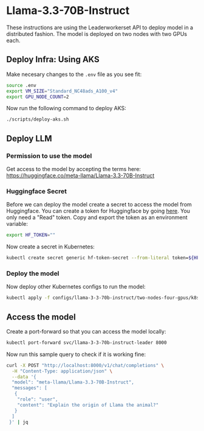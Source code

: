 # Llama-3.3-70B-Instruct

These instructions are using the Leaderworkerset API to deploy model in a distributed fashion. The model is deployed on two nodes with two GPUs each.

## Deploy Infra: Using AKS

Make necesary changes to the `.env` file as you see fit:

```bash
source .env
export VM_SIZE="Standard_NC48ads_A100_v4"
export GPU_NODE_COUNT=2
```

Now run the following command to deploy AKS:

```bash
./scripts/deploy-aks.sh
```

## Deploy LLM

### Permission to use the model

Get access to the model by accepting the terms here: <https://huggingface.co/meta-llama/Llama-3.3-70B-Instruct>

### Huggingface Secret

Before we can deploy the model create a secret to access the model from Huggingface. You can create a token for Huggingface by going [here](https://huggingface.co/settings/tokens). You only need a "Read" token. Copy and export the token as an environment variable:

```bash
export HF_TOKEN=""
```

Now create a secret in Kubernetes:

```bash
kubectl create secret generic hf-token-secret --from-literal token=${HF_TOKEN}
```

### Deploy the model

Now deploy other Kubernetes configs to run the model:

```bash
kubectl apply -f configs/llama-3-3-70b-instruct/two-nodes-four-gpus/k8s/
```

## Access the model

Create a port-forward so that you can access the model locally:

```bash
kubectl port-forward svc/llama-3-3-70b-instruct-leader 8000
```

Now run this sample query to check if it is working fine:

```bash
curl -X POST "http://localhost:8000/v1/chat/completions" \
  -H "Content-Type: application/json" \
  --data '{
  "model": "meta-llama/Llama-3.3-70B-Instruct",
  "messages": [
   {
    "role": "user",
    "content": "Explain the origin of Llama the animal?"
   }
  ]
 }' | jq
```
